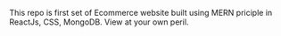 This repo is first set of Ecommerce website built using MERN priciple in ReactJs, CSS, MongoDB. View at your own peril.
